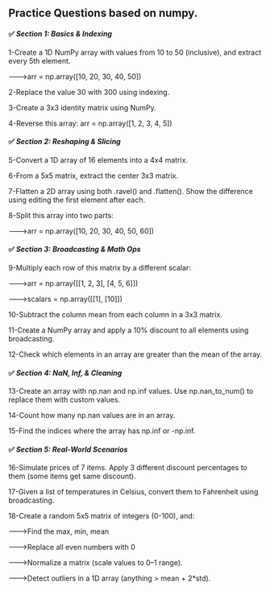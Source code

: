 ## **Practice Questions based on numpy.**



#### ✅ *Section 1: Basics \& Indexing*

1-Create a 1D NumPy array with values from 10 to 50 (inclusive), and extract every 5th element.

--->arr = np.array(\[10, 20, 30, 40, 50])

2-Replace the value 30 with 300 using indexing.

3-Create a 3x3 identity matrix using NumPy.

4-Reverse this array: arr = np.array(\[1, 2, 3, 4, 5])



#### ✅ *Section 2: Reshaping \& Slicing*

5-Convert a 1D array of 16 elements into a 4x4 matrix.

6-From a 5x5 matrix, extract the center 3x3 matrix.

7-Flatten a 2D array using both .ravel() and .flatten(). Show the difference using editing the first element after each.

8-Split this array into two parts:

--->arr = np.array(\[10, 20, 30, 40, 50, 60])



#### ✅ *Section 3: Broadcasting \& Math Ops*

9-Multiply each row of this matrix by a different scalar:

--->arr = np.array(\[\[1, 2, 3], \[4, 5, 6]])

--->scalars = np.array(\[\[1], \[10]])

10-Subtract the column mean from each column in a 3x3 matrix.

11-Create a NumPy array and apply a 10% discount to all elements using broadcasting.

12-Check which elements in an array are greater than the mean of the array.



#### ✅ *Section 4: NaN, Inf, \& Cleaning*

13-Create an array with np.nan and np.inf values. Use np.nan\_to\_num() to replace them with custom values.

14-Count how many np.nan values are in an array.

15-Find the indices where the array has np.inf or -np.inf.



#### ✅ *Section 5: Real-World Scenarios*

16-Simulate prices of 7 items. Apply 3 different discount percentages to them (some items get same discount).

17-Given a list of temperatures in Celsius, convert them to Fahrenheit using broadcasting.

18-Create a random 5x5 matrix of integers (0-100), and:

--->Find the max, min, mean

--->Replace all even numbers with 0

--->Normalize a matrix (scale values to 0–1 range).

--->Detect outliers in a 1D array (anything > mean + 2\*std).
